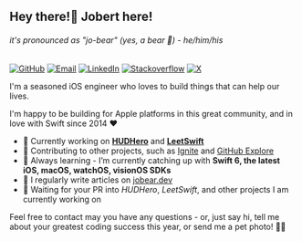## Hey there!👋 Jobert here!
###### it's pronounced as "jo-bear" (yes, a bear 🐻) - he/him/his
[![GitHub][github-shield]][github-url]
[![Email][email-shield]][email-url]
[![LinkedIn][linkedin-shield]][linkedin-url]
[![Stackoverflow][stackoverflow-shield]][stackoverflow-url]
[![X][x-shield]][x-url]

I'm a seasoned iOS engineer who loves to build things that can help our lives.

I'm happy to be building for Apple platforms in this great community, and in love with Swift since 2014 ❤️

- 🔭 Currently working on [**HUDHero**][hudhero-url] and [**LeetSwift**][leetswift-url]
- 💪 Contributing to other projects, such as [Ignite][ignite-url] and [GitHub Explore][explore-url]
- 📖 Always learning - I’m currently catching up with **Swift 6, the latest iOS, macOS, watchOS, visionOS SDKs**
- 📝 I regularly write articles on [jobear.dev][blog-url]
- 🤝 Waiting for your PR into *HUDHero*, *LeetSwift*, and other projects I am currently working on

Feel free to contact may you have any questions - or, just say hi, tell me about your greatest coding success this year, or send me a pet photo! 🐶🐱

<!-- Markdown references https://www.markdownguide.org/basic-syntax/#reference-style-links -->
[github-shield]: https://img.shields.io/badge/-jobearrr-grey?style=flat&logo=github&logoColor=white
[github-url]: https://github.com/jobearrr
[email-shield]: https://img.shields.io/badge/-bearinmind@jobear.dev-c14438?style=flat&logo=Gmail&logoColor=white
[email-url]: mailto:bearinmind@jobear.dev
[linkedin-shield]: https://img.shields.io/badge/-jobertsa-0072b1?style=flat&logo=Linkedin&logoColor=white
[linkedin-url]: https://linkedin.com/in/jobertsa/
[stackoverflow-shield]: https://img.shields.io/badge/-jobert-fe7a16?style=flat&logo=stack-overflow&logoColor=white
[stackoverflow-url]: https://stackoverflow.com/users/564532/
[x-shield]: https://img.shields.io/badge/-jobertsa-222?style=flat&logo=x&logoColor=white
[x-url]: https://x.com/jobertsa

[hudhero-url]: https://github.com/jobearrr/HUDHero
[leetswift-url]: https://github.com/jobearrr/LeetSwift
[ignite-url]: https://github.com/twostraws/Ignite
[explore-url]: https://github.com/github/explore
[blog-url]: https://jobear.dev
